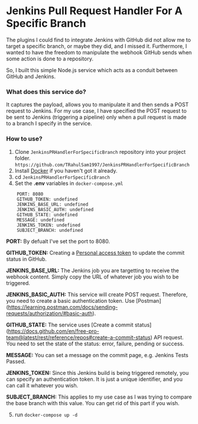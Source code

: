 # Jenkins Pull Request Handler For A Specific Branch
  The plugins I could find to integrate Jenkins with GitHub did not allow me to target a specific branch, or maybe they did, and I missed it. Furthermore, I wanted to have the freedom to manipulate the webhook GitHub sends when some action is done to a repository.

  So, I built this simple Node.js service which acts as a conduit between GitHub and Jenkins.

### What does this service do?
  It captures the payload, allows you to manipulate it and then sends a POST request to Jenkins. For my use case, I have specified the POST request to be sent to Jenkins (triggering a pipeline) only when a pull request is made to a branch I specify in the service.

### How to use?
  1) Clone `JenkinsPRHandlerForSpecificBranch` repository into your project folder.
  ```https://github.com/TRahulSam1997/JenkinsPRHandlerForSpecificBranch```
  2) Install [Docker](https://www.docker.com/) if you haven't got it already.
  3) cd `JenkinsPRHandlerForSpecificBranch`
  4) Set the **.env** variables in `docker-compose.yml`
  ```
      PORT: 8080
      GITHUB_TOKEN: undefined
      JENKINS_BASE_URL: undefined
      JENKINS_BASIC_AUTH: undefined
      GITHUB_STATE: undefined
      MESSAGE: undefined
      JENKINS_TOKEN: undefined
      SUBJECT_BRANCH: undefined
  ```
  **PORT:** By defualt I've set the port to 8080. <br />
  
  **GITHUB_TOKEN:** Creating a [Personal access token](https://docs.github.com/en/free-pro-team@latest/github/authenticating-to-github/) to update the commit status in GitHub. <br />
  
  **JENKINS_BASE_URL:** The Jenkins job you are targetting to receive the webhook content. Simply copy the URL of whatever job you wish to be triggered. <br />
  
  **JENKINS_BASIC_AUTH:** This service will create POST request. Therefore, you need to create a basic authentication token. Use [Postman] (https://learning.postman.com/docs/sending-requests/authorization/#basic-auth). <br />
  
  **GITHUB_STATE:** The service uses [Create a commit status] (https://docs.github.com/en/free-pro-team@latest/rest/reference/repos#create-a-commit-status) API request. You need to set the state of the status: error, failure, pending or success. <br />
  
  **MESSAGE:** You can set a message on the commit page, e.g. Jenkins Tests Passed. <br />
  
  **JENKINS_TOKEN:** Since this Jenkins build is being triggered remotely, you can specify an authentication token. It is just a unique identifier, and you can call it whatever you wish. <br />
  
  **SUBJECT_BRANCH:** This applies to my use case as I was trying to compare the base branch with this value. You can get rid of this part if you wish. <br />

  5) run `docker-compose up -d`
